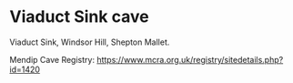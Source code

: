 # Viaduct Sink cave

Viaduct Sink, Windsor Hill, Shepton Mallet.

Mendip Cave Registry: https://www.mcra.org.uk/registry/sitedetails.php?id=1420
